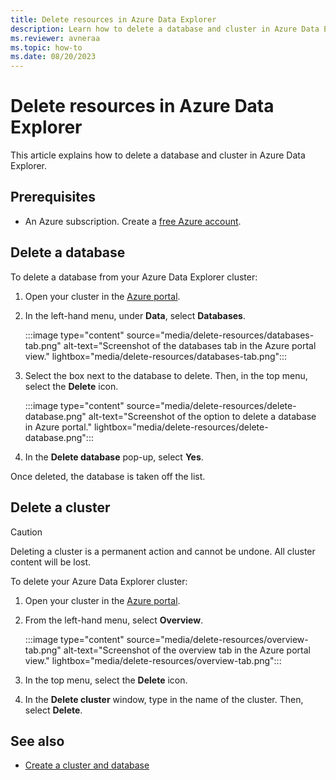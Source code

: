 ```yaml
---
title: Delete resources in Azure Data Explorer
description: Learn how to delete a database and cluster in Azure Data Explorer.
ms.reviewer: avneraa
ms.topic: how-to
ms.date: 08/20/2023
---
```


# Delete resources in Azure Data Explorer

This article explains how to delete a database and cluster in Azure Data Explorer.

## Prerequisites

* An Azure subscription. Create a [free Azure account](https://azure.microsoft.com/free/).

## Delete a database

To delete a database from your Azure Data Explorer cluster:

1. Open your cluster in the [Azure portal](https://portal.azure.com/).

1. In the left-hand menu, under **Data**, select **Databases**.

    :::image type="content" source="media/delete-resources/databases-tab.png" alt-text="Screenshot of the databases tab in the Azure portal view." lightbox="media/delete-resources/databases-tab.png":::

1. Select the box next to the database to delete. Then, in the top menu, select the **Delete** icon.

    :::image type="content" source="media/delete-resources/delete-database.png" alt-text="Screenshot of the option to delete a database in Azure portal." lightbox="media/delete-resources/delete-database.png":::

1. In the **Delete database** pop-up, select **Yes**.

Once deleted, the database is taken off the list.

## Delete a cluster

> [!CAUTION]
> Deleting a cluster is a permanent action and cannot be undone. All cluster content will be lost.

To delete your Azure Data Explorer cluster:

1. Open your cluster in the [Azure portal](https://portal.azure.com/).

1. From the left-hand menu, select **Overview**.

    :::image type="content" source="media/delete-resources/overview-tab.png" alt-text="Screenshot of the overview tab in the Azure portal view." lightbox="media/delete-resources/overview-tab.png":::

1. In the top menu, select the **Delete** icon.

1. In the **Delete cluster** window, type in the name of the cluster. Then, select **Delete**.

## See also

* [Create a cluster and database](create-cluster-and-database.md)
